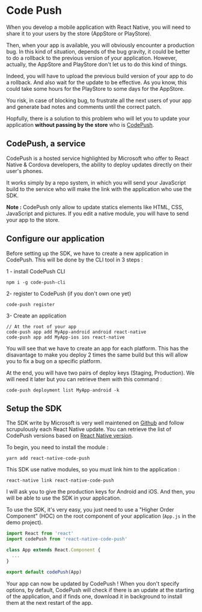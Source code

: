 # Code Push

When you develop a mobile application with React Native, you will need to share it to your users by the store (AppStore or PlayStore).

Then, when your app is available, you will obviously encounter a production bug. In this kind of situation, depends of the bug gravity, it could be better to do a rollback to the previous version of your application. However, actually, the AppStore and PlayStore don't let us to do this kind of things.

Indeed, you will have to upload the previous build version of your app to do a rollback. And also wait for the update to be effective. As you know, this could take some hours for the PlayStore to some days for the AppStore.

You risk, in case of blocking bug, to frustrate all the next users of your app and generate bad notes and comments until the correct patch.

Hopfully, there is a solution to this problem who will let you to update your application **without passing by the store** who is  [CodePush](https://microsoft.github.io/code-push/).

## CodePush, a service

CodePush is a hosted service highlighted by Microsoft who offer to React Native & Cordova developers, the ability to deploy updates directly on their user's phones.

It works simply by a repo system, in which you will send your JavaScript build to the service who will make the link with the application who use the SDK.

**Note :** CodePush only allow to update statics elements like HTML, CSS, JavaScript and pictures. If you edit a native module, you will have to send your app to the store.

## Configure our application

Before setting up the SDK, we have to create a new application in CodePush. This will be done by the CLI tool in 3 steps :

1 - install CodePush CLI
```
npm i -g code-push-cli
```

2- register to CodePush (if you don't own one yet)
```
code-push register
```

3- Create an application
```
// At the root of your app
code-push app add MyApp-android android react-native
code-push app add MyApp-ios ios react-native
```

You will see that we have to create an app for each platform. This has the disavantage to make you deploy 2 times the same build but this will allow you to fix a bug on a specific platform.

At the end, you will have two pairs of deploy keys (Staging, Production).
We will need it later but you can retrieve them with this command :

```
code-push deployment list MyApp-android -k
```

## Setup the SDK

The SDK write by Microsoft is very well maintened on [Github](https://github.com/Microsoft/react-native-code-push) and follow scrupulously each React Native update. You can retrieve the list of CodePush versions based on [React Native version](https://github.com/Microsoft/react-native-code-push#supported-react-native-platforms).

To begin, you need to install the module :
```
yarn add react-native-code-push
```

This SDK use native modules, so you must link him to the application :
```
react-native link react-native-code-push
```

I will ask you to give the production keys for Android and iOS. And then, you will be able to use the SDK in your application.

To use the SDK, it's very easy, you just need to use a "Higher Order Component" (HOC) on the root component of your application (`App.js` in the demo project).

```javascript
import React from 'react'
import codePush from 'react-native-code-push'

class App extends React.Component {
  ...
}

export default codePush(App)
```

Your app can now be updated by CodePush ! When you don't specify options, by default, CodePush will check if there is an update at the starting of the application, and if finds one, download it in background to install them at the next restart of the app.
